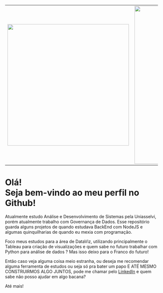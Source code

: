 <center>
<table>
    <tr>
         <td><img width="400px" align="left" src="https://github-readme-stats.vercel.app/api/top-langs/?username=Boulkien&hide=html&layout=compact&theme=buefy" /></td>
        <td><img width="520px" align="left" src="https://github-readme-stats.vercel.app/api?username=Boulkien&theme=buefy"/></td>
    </tr>
</table>
</center>

# Olá! <br>Seja bem-vindo ao meu perfil no Github!

Atualmente estudo Análise e Desenvolvimento de Sistemas pela Uniasselvi, porém atualmente trabalho com Governança de Dados. Esse repositório guarda alguns projetos de quando estudava BackEnd com NodeJS e algumas quinquilharias de quando eu mexia com programação.

Foco meus estudos para a área de DataViz, utilizando principalmente o Tableau para criação de visualizações e quem sabe no futuro trabalhar com Python para análise de dados ? Mas isso deixo para o Franco do futuro!

Então caso veja alguma coisa meio estranha, ou deseja me recomendar alguma ferramenta de estudos ou seja só pra bater um papo E ATÉ MESMO CONSTRUIRMOS ALGO JUNTOS, pode me chamar pelo <a href="https://www.linkedin.com/in/francorreyes/">LinkedIn</a> e quem sabe não posso ajudar em algo bacana? 

Até mais!
